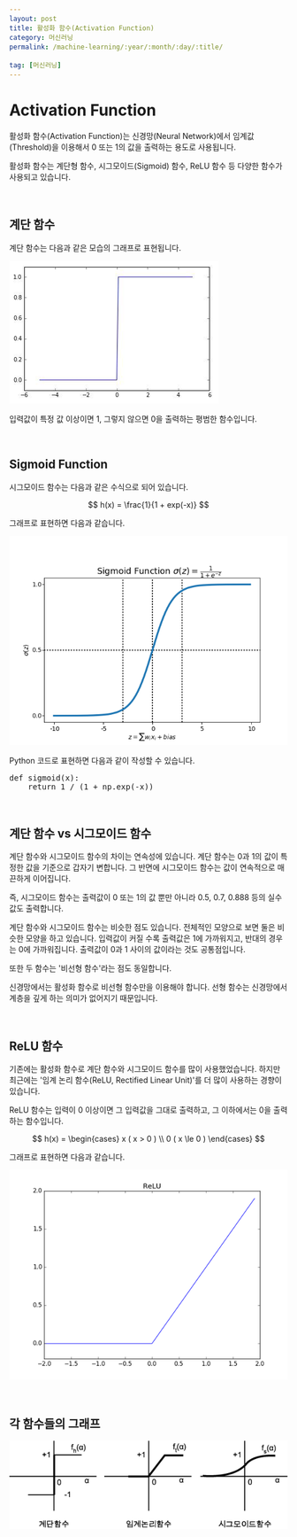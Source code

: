 ```yaml
---
layout: post
title: 활성화 함수(Activation Function)
category: 머신러닝
permalink: /machine-learning/:year/:month/:day/:title/

tag: [머신러닝]
---
```

# Activation Function

활성화 함수(Activation Function)는 신경망(Neural Network)에서 임계값(Threshold)을 이용해서 0 또는 1의 값을 출력하는 용도로 사용됩니다. 

활성화 함수는 계단형 함수, 시그모이드(Sigmoid) 함수, ReLU 함수 등 다양한 함수가 사용되고 있습니다.

<br>

## 계단 함수

계단 함수는 다음과 같은 모습의 그래프로 표현됩니다.

![Image](/assets/machine-learning/009.jpg)

입력값이 특정 값 이상이면 1, 그렇지 않으면 0을 출력하는 평범한 함수입니다.

<br>

## Sigmoid Function

시그모이드 함수는 다음과 같은 수식으로 되어 있습니다.

$$
h(x) = 
\frac{1}{1 + exp(-x)}
$$

그래프로 표현하면 다음과 같습니다.

![Image](/assets/machine-learning/008.png)

 Python 코드로 표현하면 다음과 같이 작성할 수 있습니다.

<pre class="prettyprint">
def sigmoid(x):
    return 1 / (1 + np.exp(-x))
</pre>

<br>

## 계단 함수 vs 시그모이드 함수

계단 함수와 시그모이드 함수의 차이는 연속성에 있습니다. 계단 함수는 0과 1의 값이 특정한 값을 기준으로 갑자기 변합니다. 그 반면에 시그모이드 함수는 값이 연속적으로 매끈하게 이어집니다.

즉, 시그모이드 함수는 출력값이 0 또는 1의 값 뿐만 아니라 0.5, 0.7, 0.888 등의 실수값도 출력합니다.

계단 함수와 시그모이드 함수는 비슷한 점도 있습니다. 전체적인 모양으로 보면 둘은 비슷한 모양을 하고 있습니다. 입력값이 커질 수록 출력값은 1에 가까워지고, 반대의 경우는 0에 가까워집니다. 출력값이 0과 1 사이의 값이라는 것도 공통점입니다. 

또한 두 함수는 '비선형 함수'라는 점도 동일합니다. 

신경망에서는 활성화 함수로 비선형 함수만을 이용해야 합니다. 선형 함수는 신경망에서 계층을 깊게 하는 의미가 없어지기 때문입니다.

<br>

## ReLU 함수

기존에는 활성화 함수로 계단 함수와 시그모이드 함수를 많이 사용했었습니다. 하지만 최근에는 '임계 논리 함수(ReLU, Rectified Linear Unit)'를 더 많이 사용하는 경향이 있습니다.

ReLU 함수는 입력이 0 이상이면 그 입력값을 그대로 출력하고, 그 이하에서는 0을 출력하는 함수입니다.

$$
h(x) = 
\begin{cases}
x ( x > 0 ) \\
0 ( x \le 0 )
\end{cases}
$$

그래프로 표현하면 다음과 같습니다.

![Image](/assets/machine-learning/010.png)

<br>

## 각 함수들의 그래프

![Image](/assets/machine-learning/011.gif)